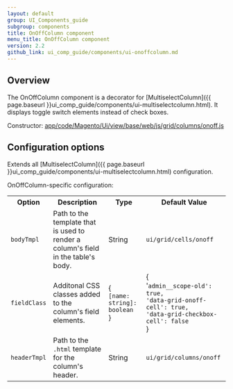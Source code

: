 ```yaml
---
layout: default
group: UI_Components_guide
subgroup: components
title: OnOffColumn component
menu_title: OnOffColumn component
version: 2.2
github_link: ui_comp_guide/components/ui-onoffcolumn.md
---
```


## Overview

The OnOffColumn component is a decorator for [MultiselectColumn]({{ page.baseurl }}ui_comp_guide/components/ui-multiselectcolumn.html). It displays toggle switch elements instead of check boxes.

Constructor: [app/code/Magento/Ui/view/base/web/js/grid/columns/onoff.js]({{site.mage2200url}}app/code/Magento/Ui/view/base/web/js/grid/columns/onoff.js)

## Configuration options

Extends all [MultiselectColumn]({{ page.baseurl }}ui_comp_guide/components/ui-multiselectcolumn.html) configuration.

OnOffColumn-specific configuration:

<table>
  <tr>
    <th>Option</th>
    <th>Description</th>
    <th>Type</th>
    <th>Default Value</th>
  </tr>
  <tr>
    <td><code>bodyTmpl</code></td>
    <td>Path to the template that is used to render a column's field in the table's body.</td>
    <td>String</td>
    <td><code>ui/grid/cells/onoff</code></td>
  </tr>
  <tr>
    <td><code>fieldClass</code></td>
    <td>Additonal CSS classes added to the column's field elements.</td>
    <td>{<br><code>[name: string]: boolean</code><br>}</td>
    <td>{<br>'<code>admin__scope-old': true,</code><br><code>'data-grid-onoff-cell': true,</code><br><code>'data-grid-checkbox-cell': false</code><br>}</td>
  </tr>
  <tr>
    <td><code>headerTmpl</code></td>
    <td>Path to the <code>.html</code> template for the column's header.</td>
    <td>String</td>
    <td><code>ui/grid/columns/onoff</code></td>
  </tr>
</table>
